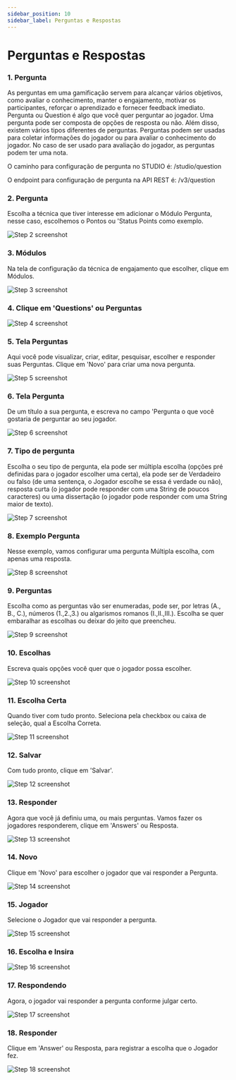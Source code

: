 ```yaml
---
sidebar_position: 10
sidebar_label: Perguntas e Respostas
---
```


# Perguntas e Respostas



### 1. Pergunta

As perguntas em uma gamificação servem para alcançar vários objetivos, como avaliar o conhecimento, manter o engajamento, motivar os participantes, reforçar o aprendizado e fornecer feedback imediato. Pergunta ou Question é algo que você quer perguntar ao jogador. Uma pergunta pode ser composta de opções de resposta ou não. Além disso, existem vários tipos diferentes de perguntas. Perguntas podem ser usadas para coletar informações do jogador ou para avaliar o conhecimento do jogador. No caso de ser usado para avaliação do jogador, as perguntas podem ter uma nota.

O caminho para configuração de pergunta no STUDIO é: /studio/question

O endpoint para configuração de pergunta na API REST é: /v3/question



### 2. Pergunta

Escolha a técnica que tiver interesse em adicionar o Módulo Pergunta, nesse caso, escolhemos o Pontos ou 'Status Points como exemplo.

![Step 2 screenshot](https://images.tango.us/workflows/a7385949-6723-444a-9123-e025f3e23cb9/steps/f8a92731-b019-457f-bddc-b9c7b099b4c0/c18331f7-67d5-4457-843d-d3a55f625ec2.png?crop=focalpoint&fit=crop&fp-x=0.4254&fp-y=0.4143&fp-z=2.7135&w=1200&border=2%2CF4F2F7&border-radius=8%2C8%2C8%2C8&border-radius-inner=8%2C8%2C8%2C8&blend-align=bottom&blend-mode=normal&blend-x=0&blend-w=1200&blend64=aHR0cHM6Ly9pbWFnZXMudGFuZ28udXMvc3RhdGljL21hZGUtd2l0aC10YW5nby13YXRlcm1hcmstdjIucG5n&mark-x=534&mark-y=268&m64=aHR0cHM6Ly9pbWFnZXMudGFuZ28udXMvc3RhdGljL2JsYW5rLnBuZz9tYXNrPWNvcm5lcnMmYm9yZGVyPTYlMkNGRjc0NDImdz0xMzImaD0xMjImZml0PWNyb3AmY29ybmVyLXJhZGl1cz0xMA%3D%3D)


### 3. Módulos

Na tela de configuração da técnica de engajamento que escolher, clique em Módulos.

![Step 3 screenshot](https://images.tango.us/workflows/a7385949-6723-444a-9123-e025f3e23cb9/steps/174e93e7-b5eb-44f3-8636-4bc1a785f183/66ff0d23-c7c4-48d5-b7a1-46e2fa49bcf1.png?crop=focalpoint&fit=crop&fp-x=0.5000&fp-y=0.5000&w=1200&border=2%2CF4F2F7&border-radius=8%2C8%2C8%2C8&border-radius-inner=8%2C8%2C8%2C8&blend-align=bottom&blend-mode=normal&blend-x=0&blend-w=1200&blend64=aHR0cHM6Ly9pbWFnZXMudGFuZ28udXMvc3RhdGljL21hZGUtd2l0aC10YW5nby13YXRlcm1hcmstdjIucG5n&mark-x=1031&mark-y=235&m64=aHR0cHM6Ly9pbWFnZXMudGFuZ28udXMvc3RhdGljL2JsYW5rLnBuZz9tYXNrPWNvcm5lcnMmYm9yZGVyPTQlMkNGRjc0NDImdz0xNDEmaD02MyZmaXQ9Y3JvcCZjb3JuZXItcmFkaXVzPTEw)


### 4. Clique em 'Questions' ou Perguntas
![Step 4 screenshot](https://images.tango.us/workflows/a7385949-6723-444a-9123-e025f3e23cb9/steps/c3c6199f-740a-4462-8d48-a5dccce05736/08a92abc-2d48-46af-9239-f948b321cb74.png?crop=focalpoint&fit=crop&fp-x=0.9207&fp-y=0.6263&fp-z=2.8809&w=1200&border=2%2CF4F2F7&border-radius=8%2C8%2C8%2C8&border-radius-inner=8%2C8%2C8%2C8&blend-align=bottom&blend-mode=normal&blend-x=0&blend-w=1200&blend64=aHR0cHM6Ly9pbWFnZXMudGFuZ28udXMvc3RhdGljL21hZGUtd2l0aC10YW5nby13YXRlcm1hcmstdjIucG5n&mark-x=715&mark-y=284&m64=aHR0cHM6Ly9pbWFnZXMudGFuZ28udXMvc3RhdGljL2JsYW5rLnBuZz9tYXNrPWNvcm5lcnMmYm9yZGVyPTYlMkNGRjc0NDImdz00MjImaD04OSZmaXQ9Y3JvcCZjb3JuZXItcmFkaXVzPTEw)


### 5. Tela Perguntas

Aqui você pode visualizar, criar, editar, pesquisar, escolher e responder suas Perguntas. Clique em 'Novo' para criar uma nova pergunta.

![Step 5 screenshot](https://images.tango.us/workflows/a7385949-6723-444a-9123-e025f3e23cb9/steps/d6b67c1d-3d7b-43a4-b561-783a2977766d/91035036-e96b-49b1-a3b4-131ebcab60ed.png?crop=focalpoint&fit=crop&fp-x=0.2454&fp-y=0.2313&fp-z=2.6993&w=1200&border=2%2CF4F2F7&border-radius=8%2C8%2C8%2C8&border-radius-inner=8%2C8%2C8%2C8&blend-align=bottom&blend-mode=normal&blend-x=0&blend-w=1200&blend64=aHR0cHM6Ly9pbWFnZXMudGFuZ28udXMvc3RhdGljL21hZGUtd2l0aC10YW5nby13YXRlcm1hcmstdjIucG5n&mark-x=486&mark-y=268&m64=aHR0cHM6Ly9pbWFnZXMudGFuZ28udXMvc3RhdGljL2JsYW5rLnBuZz9tYXNrPWNvcm5lcnMmYm9yZGVyPTYlMkNGRjc0NDImdz0yMjgmaD0xMjImZml0PWNyb3AmY29ybmVyLXJhZGl1cz0xMA%3D%3D)


### 6. Tela Pergunta

De um título a sua pergunta, e escreva no campo 'Pergunta o que você gostaria de perguntar ao seu jogador.

![Step 6 screenshot](https://images.tango.us/workflows/a7385949-6723-444a-9123-e025f3e23cb9/steps/355babba-f70a-407e-a646-6b62989737db/06cd554b-9dba-4191-8de1-d353b48d8b90.png?crop=focalpoint&fit=crop&fp-x=0.5940&fp-y=0.3051&fp-z=1.2568&w=1200&border=2%2CF4F2F7&border-radius=8%2C8%2C8%2C8&border-radius-inner=8%2C8%2C8%2C8&blend-align=bottom&blend-mode=normal&blend-x=0&blend-w=1200&blend64=aHR0cHM6Ly9pbWFnZXMudGFuZ28udXMvc3RhdGljL21hZGUtd2l0aC10YW5nby13YXRlcm1hcmstdjIucG5n&mark-x=12&mark-y=162&m64=aHR0cHM6Ly9pbWFnZXMudGFuZ28udXMvc3RhdGljL2JsYW5rLnBuZz9tYXNrPWNvcm5lcnMmYm9yZGVyPTYlMkNGRjc0NDImdz0xMTc1Jmg9MTgxJmZpdD1jcm9wJmNvcm5lci1yYWRpdXM9MTA%3D)


### 7. Tipo de pergunta

Escolha o seu tipo de pergunta, ela pode ser múltipla escolha (opções pré definidas para o jogador escolher uma certa), ela pode ser de Verdadeiro ou falso (de uma sentença, o Jogador escolhe se essa é verdade ou não), resposta curta (o jogador pode responder com uma String de poucos caracteres) ou uma dissertação (o jogador pode responder com uma String maior de texto).

![Step 7 screenshot](https://images.tango.us/workflows/a7385949-6723-444a-9123-e025f3e23cb9/steps/f6b35d7b-b33c-4f7e-bc34-49d8170d9614/bcd7a215-3772-45e2-997c-e41564ebac4b.png?crop=focalpoint&fit=crop&fp-x=0.5000&fp-y=0.5000&w=1200&border=2%2CF4F2F7&border-radius=8%2C8%2C8%2C8&border-radius-inner=8%2C8%2C8%2C8&blend-align=bottom&blend-mode=normal&blend-x=0&blend-w=1200&blend64=aHR0cHM6Ly9pbWFnZXMudGFuZ28udXMvc3RhdGljL21hZGUtd2l0aC10YW5nby13YXRlcm1hcmstdjIucG5n)


### 8. Exemplo Pergunta

Nesse exemplo, vamos configurar uma pergunta Múltipla escolha, com apenas uma resposta.

![Step 8 screenshot](https://images.tango.us/workflows/a7385949-6723-444a-9123-e025f3e23cb9/steps/b88ccca3-43ab-4372-99fe-9e931c8507d4/79132324-fd4e-4667-afb1-247f503b9549.png?crop=focalpoint&fit=crop&fp-x=0.5934&fp-y=0.7291&fp-z=1.2662&w=1200&border=2%2CF4F2F7&border-radius=8%2C8%2C8%2C8&border-radius-inner=8%2C8%2C8%2C8&blend-align=bottom&blend-mode=normal&blend-x=0&blend-w=1200&blend64=aHR0cHM6Ly9pbWFnZXMudGFuZ28udXMvc3RhdGljL21hZGUtd2l0aC10YW5nby13YXRlcm1hcmstdjIucG5n&mark-x=18&mark-y=403&m64=aHR0cHM6Ly9pbWFnZXMudGFuZ28udXMvc3RhdGljL2JsYW5rLnBuZz9tYXNrPWNvcm5lcnMmYm9yZGVyPTYlMkNGRjc0NDImdz0xMTY0Jmg9NTkmZml0PWNyb3AmY29ybmVyLXJhZGl1cz0xMA%3D%3D)


### 9. Perguntas

Escolha como as perguntas vão ser enumeradas, pode ser, por letras (A., B., C.), números (1.,2.,3.) ou algarismos romanos (I.,II.,III.). Escolha se quer embaralhar as escolhas ou deixar do jeito que preencheu.

![Step 9 screenshot](https://images.tango.us/workflows/a7385949-6723-444a-9123-e025f3e23cb9/steps/7f57c7f5-e785-4514-aadf-3d40013da183/13ff2ed7-6334-4fa5-b946-c4e389de8594.png?crop=focalpoint&fit=crop&fp-x=0.5000&fp-y=0.5000&w=1200&border=2%2CF4F2F7&border-radius=8%2C8%2C8%2C8&border-radius-inner=8%2C8%2C8%2C8&blend-align=bottom&blend-mode=normal&blend-x=0&blend-w=1200&blend64=aHR0cHM6Ly9pbWFnZXMudGFuZ28udXMvc3RhdGljL21hZGUtd2l0aC10YW5nby13YXRlcm1hcmstdjIucG5n&mark-x=1120&mark-y=299&m64=aHR0cHM6Ly9pbWFnZXMudGFuZ28udXMvc3RhdGljL2JsYW5rLnBuZz9tYXNrPWNvcm5lcnMmYm9yZGVyPTQlMkNGRjc0NDImdz00OSZoPTQ1JmZpdD1jcm9wJmNvcm5lci1yYWRpdXM9MTA%3D)


### 10. Escolhas

Escreva quais opções você quer que o jogador possa escolher.

![Step 10 screenshot](https://images.tango.us/workflows/a7385949-6723-444a-9123-e025f3e23cb9/steps/9dff5b58-d238-4a28-909a-326ba8104d21/f1ecae87-d20f-4636-86aa-63aad652bcf7.png?crop=focalpoint&fit=crop&fp-x=0.4034&fp-y=0.6113&fp-z=1.6392&w=1200&border=2%2CF4F2F7&border-radius=8%2C8%2C8%2C8&border-radius-inner=8%2C8%2C8%2C8&blend-align=bottom&blend-mode=normal&blend-x=0&blend-w=1200&blend64=aHR0cHM6Ly9pbWFnZXMudGFuZ28udXMvc3RhdGljL21hZGUtd2l0aC10YW5nby13YXRlcm1hcmstdjIucG5n&mark-x=295&mark-y=291&m64=aHR0cHM6Ly9pbWFnZXMudGFuZ28udXMvc3RhdGljL2JsYW5rLnBuZz9tYXNrPWNvcm5lcnMmYm9yZGVyPTYlMkNGRjc0NDImdz02MTAmaD03NiZmaXQ9Y3JvcCZjb3JuZXItcmFkaXVzPTEw)


### 11. Escolha Certa

Quando tiver com tudo pronto. Seleciona pela checkbox ou caixa de seleção, qual a Escolha Correta.

![Step 11 screenshot](https://images.tango.us/workflows/a7385949-6723-444a-9123-e025f3e23cb9/steps/f8cc58c3-2376-4953-a765-8cfae14a0813/9f5a3be7-19d2-49a1-b2c0-0528e975f142.png?crop=focalpoint&fit=crop&fp-x=0.5055&fp-y=0.4898&fp-z=1.0522&w=1200&border=2%2CF4F2F7&border-radius=8%2C8%2C8%2C8&border-radius-inner=8%2C8%2C8%2C8&blend-align=bottom&blend-mode=normal&blend-x=0&blend-w=1200&blend64=aHR0cHM6Ly9pbWFnZXMudGFuZ28udXMvc3RhdGljL21hZGUtd2l0aC10YW5nby13YXRlcm1hcmstdjIucG5n&mark-x=671&mark-y=207&m64=aHR0cHM6Ly9pbWFnZXMudGFuZ28udXMvc3RhdGljL2JsYW5rLnBuZz9tYXNrPWNvcm5lcnMmYm9yZGVyPTYlMkNGRjc0NDImdz0xOSZoPTE5JmZpdD1jcm9wJmNvcm5lci1yYWRpdXM9MTA%3D)


### 12. Salvar

Com tudo pronto, clique em 'Salvar'.

![Step 12 screenshot](https://images.tango.us/workflows/a7385949-6723-444a-9123-e025f3e23cb9/steps/bb879244-186b-410c-9f0e-7dc0b740a3b4/614e9fd4-8f51-490f-9b0e-2625c5e68e5c.png?crop=focalpoint&fit=crop&fp-x=0.5000&fp-y=0.5000&w=1200&border=2%2CF4F2F7&border-radius=8%2C8%2C8%2C8&border-radius-inner=8%2C8%2C8%2C8&blend-align=bottom&blend-mode=normal&blend-x=0&blend-w=1200&blend64=aHR0cHM6Ly9pbWFnZXMudGFuZ28udXMvc3RhdGljL21hZGUtd2l0aC10YW5nby13YXRlcm1hcmstdjIucG5n&mark-x=1073&mark-y=536&m64=aHR0cHM6Ly9pbWFnZXMudGFuZ28udXMvc3RhdGljL2JsYW5rLnBuZz9tYXNrPWNvcm5lcnMmYm9yZGVyPTQlMkNGRjc0NDImdz05OCZoPTQ1JmZpdD1jcm9wJmNvcm5lci1yYWRpdXM9MTA%3D)


### 13. Responder

Agora que você já definiu uma, ou mais perguntas. Vamos fazer os jogadores responderem, clique em 'Answers' ou Resposta.

![Step 13 screenshot](https://images.tango.us/workflows/a7385949-6723-444a-9123-e025f3e23cb9/steps/7754c97c-af2e-4acf-a774-94705914ce37/e637c610-c116-4e8c-970f-bf305f0b6ede.png?crop=focalpoint&fit=crop&fp-x=0.5000&fp-y=0.5000&w=1200&border=2%2CF4F2F7&border-radius=8%2C8%2C8%2C8&border-radius-inner=8%2C8%2C8%2C8&blend-align=bottom&blend-mode=normal&blend-x=0&blend-w=1200&blend64=aHR0cHM6Ly9pbWFnZXMudGFuZ28udXMvc3RhdGljL21hZGUtd2l0aC10YW5nby13YXRlcm1hcmstdjIucG5n&mark-x=835&mark-y=300&m64=aHR0cHM6Ly9pbWFnZXMudGFuZ28udXMvc3RhdGljL2JsYW5rLnBuZz9tYXNrPWNvcm5lcnMmYm9yZGVyPTQlMkNGRjc0NDImdz04NyZoPTQ1JmZpdD1jcm9wJmNvcm5lci1yYWRpdXM9MTA%3D)


### 14. Novo

Clique em 'Novo' para escolher o jogador que vai responder a Pergunta.

![Step 14 screenshot](https://images.tango.us/workflows/a7385949-6723-444a-9123-e025f3e23cb9/steps/024768f7-c403-4f8a-926a-822767222a61/36d2a518-77f1-497c-bdd6-b3dc1d04a68b.png?crop=focalpoint&fit=crop&fp-x=0.2454&fp-y=0.2313&fp-z=2.6993&w=1200&border=2%2CF4F2F7&border-radius=8%2C8%2C8%2C8&border-radius-inner=8%2C8%2C8%2C8&blend-align=bottom&blend-mode=normal&blend-x=0&blend-w=1200&blend64=aHR0cHM6Ly9pbWFnZXMudGFuZ28udXMvc3RhdGljL21hZGUtd2l0aC10YW5nby13YXRlcm1hcmstdjIucG5n&mark-x=486&mark-y=268&m64=aHR0cHM6Ly9pbWFnZXMudGFuZ28udXMvc3RhdGljL2JsYW5rLnBuZz9tYXNrPWNvcm5lcnMmYm9yZGVyPTYlMkNGRjc0NDImdz0yMjgmaD0xMjImZml0PWNyb3AmY29ybmVyLXJhZGl1cz0xMA%3D%3D)


### 15. Jogador

Selecione o Jogador que vai responder a pergunta.

![Step 15 screenshot](https://images.tango.us/workflows/a7385949-6723-444a-9123-e025f3e23cb9/steps/a95078b6-9c2d-4b04-ac12-05e30dc3149c/e6b845c4-9338-4128-8d84-5ddd59cbaabd.png?crop=focalpoint&fit=crop&fp-x=0.5000&fp-y=0.5000&w=1200&border=2%2CF4F2F7&border-radius=8%2C8%2C8%2C8&border-radius-inner=8%2C8%2C8%2C8&blend-align=bottom&blend-mode=normal&blend-x=0&blend-w=1200&blend64=aHR0cHM6Ly9pbWFnZXMudGFuZ28udXMvc3RhdGljL21hZGUtd2l0aC10YW5nby13YXRlcm1hcmstdjIucG5n&mark-x=1120&mark-y=144&m64=aHR0cHM6Ly9pbWFnZXMudGFuZ28udXMvc3RhdGljL2JsYW5rLnBuZz9tYXNrPWNvcm5lcnMmYm9yZGVyPTQlMkNGRjc0NDImdz00OSZoPTQ1JmZpdD1jcm9wJmNvcm5lci1yYWRpdXM9MTA%3D)


### 16. Escolha e Insira
![Step 16 screenshot](https://images.tango.us/workflows/a7385949-6723-444a-9123-e025f3e23cb9/steps/f3f7ed62-9989-4ca5-a17d-2674a65747ef/90a39c81-e430-47d4-a41f-ae2280630994.png?crop=focalpoint&fit=crop&fp-x=0.5000&fp-y=0.5000&w=1200&border=2%2CF4F2F7&border-radius=8%2C8%2C8%2C8&border-radius-inner=8%2C8%2C8%2C8&blend-align=bottom&blend-mode=normal&blend-x=0&blend-w=1200&blend64=aHR0cHM6Ly9pbWFnZXMudGFuZ28udXMvc3RhdGljL21hZGUtd2l0aC10YW5nby13YXRlcm1hcmstdjIucG5n&mark-x=211&mark-y=528&m64=aHR0cHM6Ly9pbWFnZXMudGFuZ28udXMvc3RhdGljL2JsYW5rLnBuZz9tYXNrPWNvcm5lcnMmYm9yZGVyPTQlMkNGRjc0NDImdz04NSZoPTQ1JmZpdD1jcm9wJmNvcm5lci1yYWRpdXM9MTA%3D)


### 17. Respondendo

Agora, o jogador vai responder a pergunta conforme julgar certo.

![Step 17 screenshot](https://images.tango.us/workflows/a7385949-6723-444a-9123-e025f3e23cb9/steps/b90235c5-f511-42b6-ac7c-e9efdd43e4fe/cf30cd96-586a-44bf-8bc6-45314058cce1.png?crop=focalpoint&fit=crop&fp-x=0.4805&fp-y=0.5025&fp-z=1.0522&w=1200&border=2%2CF4F2F7&border-radius=8%2C8%2C8%2C8&border-radius-inner=8%2C8%2C8%2C8&blend-align=bottom&blend-mode=normal&blend-x=0&blend-w=1200&blend64=aHR0cHM6Ly9pbWFnZXMudGFuZ28udXMvc3RhdGljL21hZGUtd2l0aC10YW5nby13YXRlcm1hcmstdjIucG5n&mark-x=259&mark-y=318&m64=aHR0cHM6Ly9pbWFnZXMudGFuZ28udXMvc3RhdGljL2JsYW5rLnBuZz9tYXNrPWNvcm5lcnMmYm9yZGVyPTYlMkNGRjc0NDImdz0xOSZoPTE5JmZpdD1jcm9wJmNvcm5lci1yYWRpdXM9MTA%3D)


### 18. Responder

Clique em 'Answer' ou Resposta, para registrar a escolha que o Jogador fez.

![Step 18 screenshot](https://images.tango.us/workflows/a7385949-6723-444a-9123-e025f3e23cb9/steps/b8cbc715-54a3-44c0-8a69-3c197fded7f6/a3cba00f-5746-435e-8777-7b3bae84941d.png?crop=focalpoint&fit=crop&fp-x=0.3006&fp-y=0.6242&fp-z=2.7135&w=1200&border=2%2CF4F2F7&border-radius=8%2C8%2C8%2C8&border-radius-inner=8%2C8%2C8%2C8&blend-align=bottom&blend-mode=normal&blend-x=0&blend-w=1200&blend64=aHR0cHM6Ly9pbWFnZXMudGFuZ28udXMvc3RhdGljL21hZGUtd2l0aC10YW5nby13YXRlcm1hcmstdjIucG5n&mark-x=491&mark-y=268&m64=aHR0cHM6Ly9pbWFnZXMudGFuZ28udXMvc3RhdGljL2JsYW5rLnBuZz9tYXNrPWNvcm5lcnMmYm9yZGVyPTYlMkNGRjc0NDImdz0yMTgmaD0xMjImZml0PWNyb3AmY29ybmVyLXJhZGl1cz0xMA%3D%3D)
